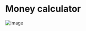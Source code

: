# Money calculator
![image](https://github.com/muhamad-bilal/calculator/assets/125897574/bb387d06-4c94-476c-9b8b-60f9d2bba3aa)
